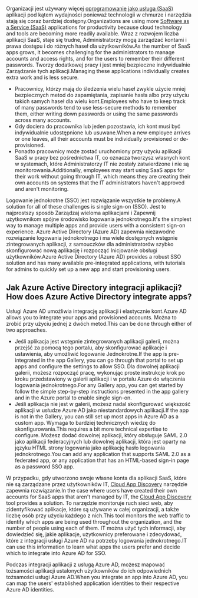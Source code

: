 <span data-ttu-id="0a1a0-101">Organizacji jest używany więcej [oprogramowanie jako usługa (SaaS)](https://azure.microsoft.com/overview/what-is-saas/) aplikacji pod kątem wydajności ponieważ technologii w chmurze i narzędzia stają się coraz bardziej dostępny.</span><span class="sxs-lookup"><span data-stu-id="0a1a0-101">Organizations are using more [Software as a Service (SaaS)](https://azure.microsoft.com/overview/what-is-saas/) applications for productivity because cloud technology and tools are becoming more readily available.</span></span> <span data-ttu-id="0a1a0-102">Wraz z rozwojem liczba aplikacji SaaS, staje się trudne, Administratorzy mogą zarządzać kontami i prawa dostępu i do różnych haseł dla użytkowników.</span><span class="sxs-lookup"><span data-stu-id="0a1a0-102">As the number of SaaS apps grows, it becomes challenging for the administrators to manage accounts and access rights, and for the users to remember their different passwords.</span></span> <span data-ttu-id="0a1a0-103">Tworzy dodatkowej pracy i jest mniej bezpieczne indywidualnie Zarządzanie tych aplikacji.</span><span class="sxs-lookup"><span data-stu-id="0a1a0-103">Managing these applications individually creates extra work and is less secure.</span></span>

* <span data-ttu-id="0a1a0-104">Pracownicy, którzy mają do śledzenia wielu haseł zwykle użycie mniej bezpiecznych metod do zapamiętania, zapisanie hasła albo przy użyciu takich samych haseł dla wielu kont.</span><span class="sxs-lookup"><span data-stu-id="0a1a0-104">Employees who have to keep track of many passwords tend to use less-secure methods to remember them, either writing down passwords or using the same passwords across many accounts.</span></span>
* <span data-ttu-id="0a1a0-105">Gdy dociera do pracownika lub jeden pozostawia, ich kont musi być indywidualnie udostępnione lub usuwane.</span><span class="sxs-lookup"><span data-stu-id="0a1a0-105">When a new employee arrives or one leaves, all their accounts must be individually provisioned or de-provisioned.</span></span>
* <span data-ttu-id="0a1a0-106">Ponadto pracownicy może zostać uruchomiony przy użyciu aplikacji SaaS w pracy bez pośrednictwa IT, co oznacza tworzysz własnych kont w systemach, które Administratorzy IT nie zostały zatwierdzone i nie są monitorowania.</span><span class="sxs-lookup"><span data-stu-id="0a1a0-106">Additionally, employees may start using SaaS apps for their work without going through IT, which means they are creating their own accounts on systems that the IT administrators haven't approved and aren't monitoring.</span></span>  

<span data-ttu-id="0a1a0-107">Logowanie jednokrotne (SSO) jest rozwiązanie wszystkie te problemy.</span><span class="sxs-lookup"><span data-stu-id="0a1a0-107">A solution for all of these challenges is single sign-on (SSO).</span></span> <span data-ttu-id="0a1a0-108">Jest to najprostszy sposób Zarządzaj wieloma aplikacjami i Zapewnij użytkownikom spójne środowisko logowania jednokrotnego.</span><span class="sxs-lookup"><span data-stu-id="0a1a0-108">It's the simplest way to manage multiple apps and provide users with a consistent sign-on experience.</span></span> <span data-ttu-id="0a1a0-109">Azure Active Directory (Azure AD) zapewnia niezawodne rozwiązanie logowania jednokrotnego i ma wiele dostępnych wstępnie zintegrowanych aplikacji, z samouczków dla administratorów szybko skonfigurować nową aplikację i rozpocząć Inicjowanie obsługi użytkowników.</span><span class="sxs-lookup"><span data-stu-id="0a1a0-109">Azure Active Directory (Azure AD) provides a robust SSO solution and has many available pre-integrated applications, with tutorials for admins to quickly set up a new app and start provisioning users.</span></span>

## <a name="how-does-azure-active-directory-integrate-apps"></a><span data-ttu-id="0a1a0-110">Jak Azure Active Directory integracji aplikacji?</span><span class="sxs-lookup"><span data-stu-id="0a1a0-110">How does Azure Active Directory integrate apps?</span></span>
<span data-ttu-id="0a1a0-111">Usługi Azure AD umożliwia integrację aplikacji i elastycznie kont.</span><span class="sxs-lookup"><span data-stu-id="0a1a0-111">Azure AD allows you to integrate your apps and provisioned accounts.</span></span> <span data-ttu-id="0a1a0-112">Można to zrobić przy użyciu jednej z dwóch metod.</span><span class="sxs-lookup"><span data-stu-id="0a1a0-112">This can be done through either of two approaches.</span></span>

* <span data-ttu-id="0a1a0-113">Jeśli aplikacja jest wstępnie zintegrowanych aplikacji galerii, można przejść za pomocą tego portalu, aby skonfigurować aplikacje i ustawienia, aby umożliwić logowanie Jednokrotne.</span><span class="sxs-lookup"><span data-stu-id="0a1a0-113">If the app is pre-integrated in the app Gallery, you can go through that portal to set up apps and configure the settings to allow SSO.</span></span> <span data-ttu-id="0a1a0-114">Dla dowolnej aplikacji galerii, możesz rozpocząć pracę, wykonując proste instrukcje krok po kroku przedstawiony w galerii aplikacji i w portalu Azure do włączenia logowania jednokrotnego.</span><span class="sxs-lookup"><span data-stu-id="0a1a0-114">For any Gallery app, you can get started by follow the simple step-by-step instructions presented in the app gallery and in the Azure portal to enable single sign-on.</span></span>
* <span data-ttu-id="0a1a0-115">Jeśli aplikacja nie jest w galerii, możesz nadal skonfigurować większość aplikacji w usłudze Azure AD jako niestandardowych aplikacji.</span><span class="sxs-lookup"><span data-stu-id="0a1a0-115">If the app is not in the Gallery, you can still set up most apps in Azure AD as a custom app.</span></span> <span data-ttu-id="0a1a0-116">Wymaga to bardziej technicznych wiedzę do skonfigurowania.</span><span class="sxs-lookup"><span data-stu-id="0a1a0-116">This requires a bit more technical expertise to configure.</span></span> <span data-ttu-id="0a1a0-117">Możesz dodać dowolnej aplikacji, który obsługuje SAML 2.0 jako aplikacji federacyjnych lub dowolnej aplikacji, która jest oparty na języku HTML strony logowania jako aplikację hasło logowania jednokrotnego.</span><span class="sxs-lookup"><span data-stu-id="0a1a0-117">You can add any application that supports SAML 2.0 as a federated app, or any application that has an HTML-based sign-in page as a password SSO app.</span></span>

<span data-ttu-id="0a1a0-118">W przypadku, gdy utworzono swoje własne konta dla aplikacji SaaS, które nie są zarządzane przez użytkowników IT, [Cloud App Discovery](../articles/active-directory/active-directory-cloudappdiscovery-whatis.md) narzędzie zapewnia rozwiązanie.</span><span class="sxs-lookup"><span data-stu-id="0a1a0-118">In the case where users have created their own accounts for SaaS apps that aren't managed by IT, the [Cloud App Discovery](../articles/active-directory/active-directory-cloudappdiscovery-whatis.md) tool provides a solution.</span></span> <span data-ttu-id="0a1a0-119">To narzędzie monitoruje ruch sieci web, aby zidentyfikować aplikacje, które są używane w całej organizacji, a także liczbę osób przy użyciu każdego z nich.</span><span class="sxs-lookup"><span data-stu-id="0a1a0-119">This tool monitors the web traffic to identify which apps are being used throughout the organization, and the number of people using each of them.</span></span> <span data-ttu-id="0a1a0-120">IT można użyć tych informacji, aby dowiedzieć się, jakie aplikacje, użytkownicy preferowane i zdecydować, które z integracji usługi Azure AD na potrzeby logowania jednokrotnego.</span><span class="sxs-lookup"><span data-stu-id="0a1a0-120">IT can use this information to learn what apps the users prefer and decide which to integrate into Azure AD for SSO.</span></span>  

<span data-ttu-id="0a1a0-121">Podczas integracji aplikacji z usługą Azure AD, możesz mapować tożsamości aplikacji ustalonych użytkowników do ich odpowiednich tożsamości usługi Azure AD.</span><span class="sxs-lookup"><span data-stu-id="0a1a0-121">When you integrate an app into Azure AD, you can map the users' established application identities to their respective Azure AD identities.</span></span>  

